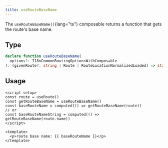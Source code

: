 ```yaml
---
title: useRouteBaseName
---
```


The `useRouteBaseName()`{lang="ts"} composable returns a function that gets the route's base name.

## Type

```ts
declare function useRouteBaseName(
  options?: I18nCommonRoutingOptionsWithComposable
): (givenRoute?: string | Route | RouteLocationNormalizedLoaded) => string | undefined
```

## Usage

```vue
<script setup>
const route = useRoute()
const getRouteBaseName = useRouteBaseName()
const baseRouteName = computed(() => getRouteBaseName(route))
// or
const baseRouteNameString = computed(() => getRouteBaseName(route.name))
</script>

<template>
  <p>route base name: {{ baseRouteName }}</p>
</template>
```
